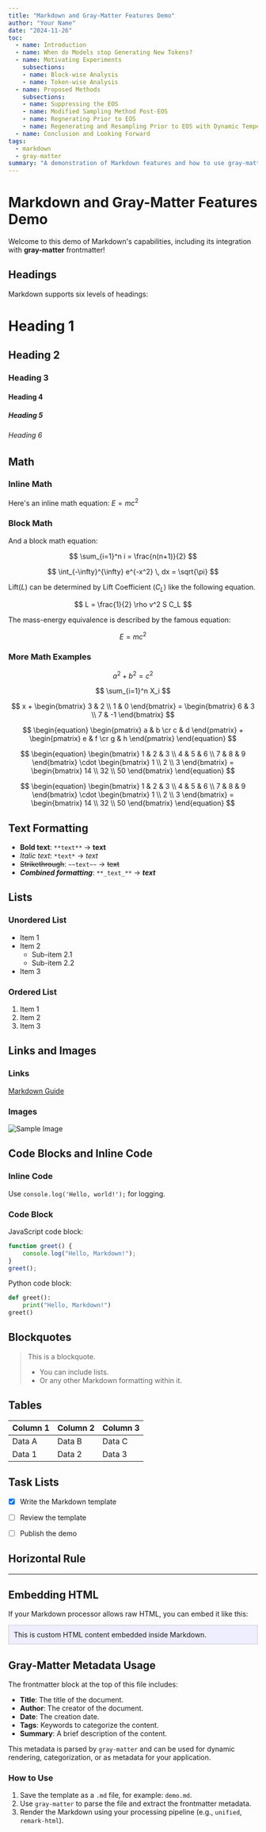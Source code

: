 ```yaml
---
title: "Markdown and Gray-Matter Features Demo"
author: "Your Name"
date: "2024-11-26"
toc:
  - name: Introduction
  - name: When do Models stop Generating New Tokens?
  - name: Motivating Experiments
    subsections:
    - name: Block-wise Analysis
    - name: Token-wise Analysis
  - name: Proposed Methods
    subsections:
    - name: Suppressing the EOS 
    - name: Modified Sampling Method Post-EOS
    - name: Regnerating Prior to EOS
    - name: Regenerating and Resampling Prior to EOS with Dynamic Temperature Adjustment
  - name: Conclusion and Looking Forward
tags: 
  - markdown
  - gray-matter
summary: "A demonstration of Markdown features and how to use gray-matter metadata."
---
```


# Markdown and Gray-Matter Features Demo

Welcome to this demo of Markdown's capabilities, including its integration with **gray-matter** frontmatter!

## Headings

Markdown supports six levels of headings:

# Heading 1
## Heading 2
### Heading 3
#### Heading 4
##### Heading 5
###### Heading 6


## Math

### Inline Math
Here's an inline math equation: $E = mc^2$

### Block Math
And a block math equation:

$$
\sum_{i=1}^n i = \frac{n(n+1)}{2}
$$


$$
\int_{-\infty}^{\infty} e^{-x^2} \, dx = \sqrt{\pi}
$$


Lift($L$) can be determined by Lift Coefficient ($C_L$) like the following equation.

$$
L = \frac{1}{2} \rho v^2 S C_L
$$

The mass-energy equivalence is described by the famous equation:

$$
E=mc^2
$$

### More Math Examples

$$
a^2 + b^2 = c^2
$$

$$
\sum_{i=1}^n X_i
$$

$$
x + \begin{bmatrix} 3 & 2 \\ 1 & 0 \end{bmatrix} = \begin{bmatrix} 6 & 3 \\ 7 & -1 \end{bmatrix}
$$


$$
\begin{equation} \begin{pmatrix}
a & b \cr
c & d
\end{pmatrix}
+
\begin{pmatrix}
e & f \cr
g & h
\end{pmatrix}
\end{equation}
$$

$$
\begin{equation} \begin{bmatrix} 1 & 2 & 3 \\ 4 & 5 & 6 \\ 7 & 8 & 9 \end{bmatrix} \cdot \begin{bmatrix} 1 \\ 2 \\ 3 \end{bmatrix} = \begin{bmatrix} 14 \\ 32 \\ 50 \end{bmatrix} \end{equation}
$$

$$
\begin{equation}
\begin{bmatrix}
1 & 2 & 3 \\ 4 & 5 & 6 \\ 7 & 8 & 9
\end{bmatrix} \cdot \begin{bmatrix}
1 \\ 2 \\ 3 \end{bmatrix} =
\begin{bmatrix} 14 \\ 32 \\ 50
\end{bmatrix}
\end{equation}
$$

## Text Formatting

- **Bold text**: `**text**` → **text**
- *Italic text*: `*text*` → *text*
- ~~Strikethrough~~: `~~text~~` → ~~text~~
- **_Combined formatting_**: `**_text_**` → **_text_**


## Lists

### Unordered List
- Item 1
- Item 2
  - Sub-item 2.1
  - Sub-item 2.2
- Item 3

### Ordered List
1. Item 1
2. Item 2
3. Item 3



## Links and Images

### Links
[Markdown Guide](https://www.markdownguide.org)

### Images
![Sample Image](https://placehold.co/600x400)



## Code Blocks and Inline Code

### Inline Code
Use `console.log('Hello, world!');` for logging.

### Code Block

JavaScript code block:

```javascript
function greet() {
    console.log("Hello, Markdown!");
}
greet();
```

Python code block:

```python
def greet():
    print("Hello, Markdown!")
greet()
```

 

## Blockquotes

> This is a blockquote.
>
> - You can include lists.
> - Or any other Markdown formatting within it.



## Tables

| Column 1 | Column 2 | Column 3 |
|----------|----------|----------|
| Data A   | Data B   | Data C   |
| Data 1   | Data 2   | Data 3   |




## Task Lists

- [x] Write the Markdown template
- [ ] Review the template
- [ ] Publish the demo


## Horizontal Rule

---

## Embedding HTML

If your Markdown processor allows raw HTML, you can embed it like this:

<div style="background-color: #eef; padding: 10px; border: 1px solid #ccc;">
    This is custom HTML content embedded inside Markdown.
</div>


## Gray-Matter Metadata Usage

The frontmatter block at the top of this file includes:
- **Title**: The title of the document.
- **Author**: The creator of the document.
- **Date**: The creation date.
- **Tags**: Keywords to categorize the content.
- **Summary**: A brief description of the content.

This metadata is parsed by `gray-matter` and can be used for dynamic rendering, categorization, or as metadata for your application.



### How to Use

1. Save the template as a `.md` file, for example: `demo.md`.
2. Use `gray-matter` to parse the file and extract the frontmatter metadata.
3. Render the Markdown using your processing pipeline (e.g., `unified`, `remark-html`).

